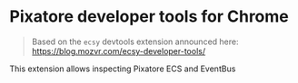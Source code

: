 # Pixatore developer tools for Chrome

> Based on the `ecsy` devtools extension announced here: https://blog.mozvr.com/ecsy-developer-tools/

This extension allows inspecting Pixatore ECS and EventBus